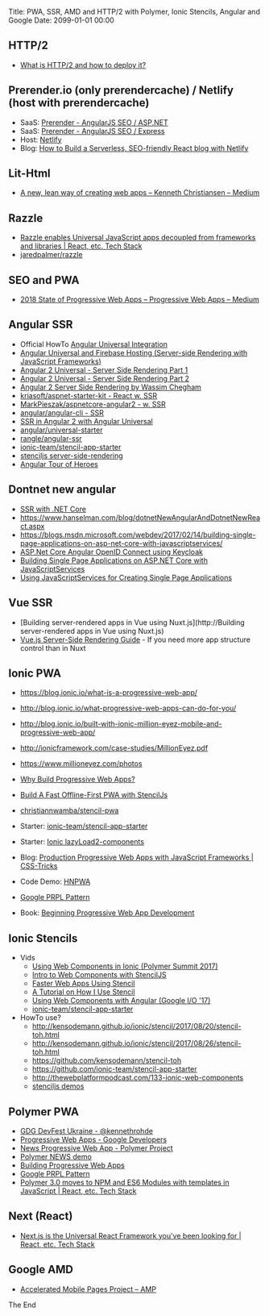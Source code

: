 Title: PWA, SSR, AMD and HTTP/2 with Polymer, Ionic Stencils, Angular and Google
Date: 2099-01-01 00:00

## HTTP/2

* [What is HTTP/2 and how to deploy it?](https://www.symfony.fi/entry/what-is-http-2-and-how-to-deploy)

## Prerender.io (only prerendercache) / Netlify (host with prerendercache)

* SaaS: [Prerender - AngularJS SEO / ASP.NET](https://prerender.io/documentation/install-middleware#asp-net)
* SaaS: [Prerender - AngularJS SEO / Express](https://prerender.io/documentation/install-middleware#prerender-node)
* Host: [Netlify](https://www.netlify.com/)
* Blog: [How to Build a Serverless, SEO-friendly React blog with Netlify](https://buttercms.com/blog/serverless-react-blog-tutorial)

## Lit-Html

* [A new, lean way of creating web apps – Kenneth Christiansen – Medium](https://medium.com/@kennethrohde/a-new-lean-way-of-creating-web-apps-88a49c5b87ec)

## Razzle

* [Razzle enables Universal JavaScript apps decoupled from frameworks and libraries | React, etc. Tech Stack](https://react-etc.net/entry/razzle-enables-universal-javascript-apps-decoupled-from-frameworks-and-libraries)
* [jaredpalmer/razzle](https://github.com/jaredpalmer/razzle)

## SEO and PWA

* [2018 State of Progressive Web Apps – Progressive Web Apps – Medium](https://medium.com/progressive-web-apps/2018-state-of-progressive-web-apps-f7517d43ba70)

## Angular SSR 

* Official HowTo [Angular Universal Integration](https://github.com/angular/angular-cli/wiki/stories-universal-rendering)
* [Angular Universal and Firebase Hosting (Server-side Rendering with JavaScript Frameworks)](https://www.youtube.com/watch?v=gxCu5TEmxXE)
* [Angular 2 Universal - Server Side Rendering Part 1](https://www.youtube.com/watch?v=H8mtIqrvvnM)
* [Angular 2 Universal - Server Side Rendering Part 2](https://www.youtube.com/watch?v=2WSYMUIbKhA)
* [Angular 2 Server Side Rendering by Wassim Chegham](https://www.youtube.com/watch?v=UAgljIYAar8)
* [kriasoft/aspnet-starter-kit - React w. SSR](https://github.com/kriasoft/aspnet-starter-kit)
* [MarkPieszak/aspnetcore-angular2 - w. SSR](https://github.com/MarkPieszak/aspnetcore-angular2-universal)
* [angular/angular-cli - SSR](https://github.com/angular/angular-cli/wiki/stories-universal-rendering)
* [SSR in Angular 2 with Angular Universal](https://scotch.io/tutorials/server-side-rendering-in-angular-2-with-angular-universal)
* [angular/universal-starter](https://github.com/angular/universal-starter)
* [rangle/angular-ssr](https://github.com/rangle/angular-ssr)
* [ionic-team/stencil-app-starter](https://github.com/ionic-team/stencil-app-starter)
* [stenciljs server-side-rendering](https://stenciljs.com/docs/server-side-rendering)
* [Angular Tour of Heroes](https://angular.io/tutorial)

## Dontnet new angular

* [SSR with .NET Core](https://docs.microsoft.com/en-us/aspnet/core/client-side/spa-services)
* <https://www.hanselman.com/blog/dotnetNewAngularAndDotnetNewReact.aspx>
* <https://blogs.msdn.microsoft.com/webdev/2017/02/14/building-single-page-applications-on-asp-net-core-with-javascriptservices/>
* [ASP.Net Core Angular OpenID Connect using Keycloak](https://medium.com/@xavier.hahn/asp-net-core-angular-openid-connect-using-keycloak-6437948c008)
* [Building Single Page Applications on ASP.NET Core with JavaScriptServices](https://blogs.msdn.microsoft.com/webdev/2017/02/14/building-single-page-applications-on-asp-net-core-with-javascriptservices/)
* [Using JavaScriptServices for Creating Single Page Applications](https://docs.microsoft.com/en-us/aspnet/core/client-side/spa-services)

## Vue SSR

* [Building server-rendered apps in Vue using Nuxt.js](http://Building server-rendered apps in Vue using Nuxt.js)
* [Vue.js Server-Side Rendering Guide](https://ssr.vuejs.org/en/) - If you need more app structure control than in Nuxt

## Ionic PWA

* <https://blog.ionic.io/what-is-a-progressive-web-app/>
* <http://blog.ionic.io/what-progressive-web-apps-can-do-for-you/>
* <http://blog.ionic.io/built-with-ionic-million-eyez-mobile-and-progressive-web-app/>
* <http://ionicframework.com/case-studies/MillionEyez.pdf>
* <https://www.millioneyez.com/photos>

* [Why Build Progressive Web Apps?](https://www.youtube.com/watch?v=1QILz1lAzWY)
* [Build A Fast Offline-First PWA with StencilJs](https://blog.manifold.co/build-a-fast-offline-first-pwa-with-stenciljs-596727624e5c)
* [christiannwamba/stencil-pwa](https://github.com/christiannwamba/stencil-pwa)
* Starter: [ionic-team/stencil-app-starter](https://github.com/ionic-team/stencil-app-starter)

* Starter: [Ionic lazyLoad2-components](https://github.com/mhartington/lazyLoad2-components)

* Blog: [Production Progressive Web Apps with JavaScript Frameworks | CSS-Tricks](https://css-tricks.com/production-progressive-web-apps-javascript-frameworks/#more-255094)

* Code Demo: [HNPWA](https://hnpwa.com/)
* [Google PRPL Pattern](https://developers.google.com/web/fundamentals/performance/prpl-pattern/)
* Book: [Beginning Progressive Web App Development](https://www.apress.com/gp/book/9781484230893)

## Ionic Stencils

* Vids
  * [Using Web Components in Ionic (Polymer Summit 2017)](https://www.youtube.com/watch?v=UfD-k7aHkQE)
  * [Intro to Web Components with StencilJS](https://www.youtube.com/watch?v=ZmIMtgwyj90)
  * [Faster Web Apps Using Stencil](https://www.youtube.com/watch?v=mnsjL-WYzKQ)
  * [A Tutorial on How I Use Stencil](https://www.youtube.com/watch?v=cUU08Rc0ZQY)
  * [Using Web Components with Angular (Google I/O '17)](https://www.youtube.com/watch?v=Ucq9F-7Xp8I)
  * [ionic-team/stencil-app-starter](https://github.com/ionic-team/stencil-app-starter)
* HowTo use?
  * <http://kensodemann.github.io/ionic/stencil/2017/08/20/stencil-toh.html>
  * <http://kensodemann.github.io/ionic/stencil/2017/08/26/stencil-toh.html>
  * <https://github.com/kensodemann/stencil-toh>
  * <https://github.com/ionic-team/stencil-app-starter>
  * <http://thewebplatformpodcast.com/133-ionic-web-components>
  * [stenciljs demos](https://stenciljs.com/demos)

## Polymer PWA

* [GDG DevFest Ukraine - @kennethrohde](https://docs.google.com/presentation/d/1QNcQwDwq5pwwdjpN9t4hCgvBXWWgLvehiLQdzonsqZA/edit#slide=id.g24e228bf8a_4_37)
* [Progressive Web Apps - Google Developers](https://developers.google.com/web/progressive-web-apps/)
* [News Progressive Web App - Polymer Project](https://www.polymer-project.org/blog/2017-02-13-news-pwa)
* [Polymer NEWS demo](https://www.youtube.com/watch?v=Dsv5NT4PYG0)
* [Building Progressive Web Apps](https://books.google.dk/books/about/Building_Progressive_Web_Apps.html?id=H8o0DwAAQBAJ&printsec=frontcover&source=kp_read_button&redir_esc=y#v=onepage&q&f=false)
* [Google PRPL Pattern](https://developers.google.com/web/fundamentals/performance/prpl-pattern/)
* [Polymer 3.0 moves to NPM and ES6 Modules with templates in JavaScript | React, etc. Tech Stack](https://react-etc.net/entry/polymer-3-0-moves-to-npm-and-es6-modules-with-templates-in-javascript)

## Next (React)

* [Next.js is the Universal React Framework you&#039;ve been looking for | React, etc. Tech Stack](https://react-etc.net/entry/next-js-is-the-universal-react-framework-you-ve-been-looking-for)

## Google AMD

* [Accelerated Mobile Pages Project – AMP](https://www.ampproject.org/)

The End